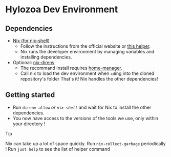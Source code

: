 # Hylozoa Dev Environment

## Dependencies 
- [Nix (for nix-shell)](https://nixos.org/download/)
  - Follow the instructions from the official website or [this helper](https://docs.determinate.systems/).
  - Nix runs the developer environment by managing variables and installing dependencies.
- Optional: [nix-direnv](https://github.com/nix-community/nix-direnv)
  - The recommand install requires [home-manager](https://nix-community.github.io/home-manager/index.xhtml#ch-installation).
  - Call nix to load the dev environment when `cd`ing into the cloned repository's folder
That's it! Nix handles the other dependencies!  

## Getting started
- Run `direnv allow` _or `nix-shell`_ and wait for Nix to install the other dependencies.
- You now have access to the versions of the tools we use, only within your directory !

> [!TIP]
> Nix can take up a lot of space quickly. Run `nix-collect-garbage` periodically !
> Run `just help` to see the list of helper command
